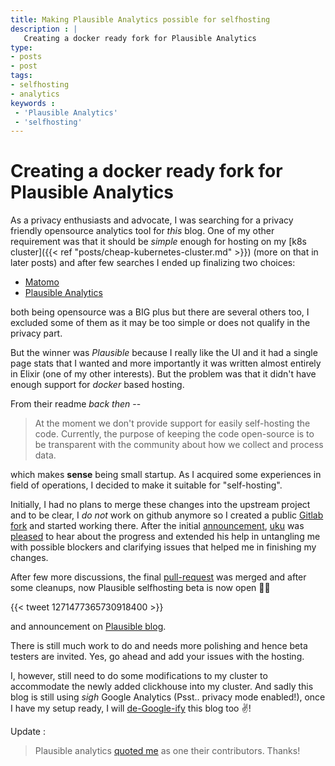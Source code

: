 ```yaml
---
title: Making Plausible Analytics possible for selfhosting
description : |
   Creating a docker ready fork for Plausible Analytics
type:
- posts
- post
tags: 
- selfhosting
- analytics
keywords :  
 - 'Plausible Analytics'
 - 'selfhosting'
---
```

Creating a docker ready fork for Plausible Analytics
=====================

As a privacy enthusiasts and advocate, I was searching for a privacy friendly opensource analytics tool for _this_ blog. One of my other requirement was that it should be _simple_ enough for hosting on my [k8s cluster]({{< ref "posts/cheap-kubernetes-cluster.md" >}}) (more on that in later posts) and after few searches I ended up finalizing two choices:

- [Matomo](https://matomo.org/)
- [Plausible Analytics](plausible.io/)

both being opensource was a BIG plus but there are several others too, I excluded some of them as it may be too simple or does not qualify in the privacy part.

But the winner was _Plausible_ because I really like the UI and it had a single page stats that I wanted and more importantly it was written almost entirely in Elixir (one of my other interests). But the problem was that it didn't have enough support for _docker_ based hosting.

From their readme _back then_ --

>At the moment we don't provide support for easily self-hosting the code. Currently, the purpose of keeping the code open-source is to be transparent with the community about how we collect and process data.

which makes **sense** being small startup. As I acquired some experiences in field of operations, I decided to make it suitable for "self-hosting".

Initially, I had no plans to merge these changes into the upstream project and to be clear, I *do not* work on github anymore so I created a public [Gitlab fork](https://gitlab.com/tckb-public/plausible) and started working there. After the initial [announcement](https://github.com/plausible/analytics/pull/53#issuecomment-623600917), [uku](https://twitter.com/ukutaht) was [pleased](https://github.com/plausible/analytics/issues/26#issuecomment-627298735) to hear about the progress and extended his help in untangling me with possible blockers and clarifying issues that helped me in finishing my changes.

After few more discussions, the final [pull-request](https://github.com/plausible/analytics/pull/64) was merged and after some cleanups, now Plausible selfhosting beta is now open 🎉🥳

{{< tweet 1271477365730918400 >}}

and announcement on [Plausible blog](https://plausible.io/blog/self-hosted-web-analytics-beta).

There is still much work to do and needs more polishing and hence beta testers are invited. Yes, go ahead and add your issues with the hosting.

I, however, still need to do some modifications to my cluster to accommodate the newly added clickhouse into my cluster. And sadly this blog is still using  *sigh* Google Analytics (Psst.. privacy mode enabled!), once I have my setup ready, I will [de-Google-ify](https://dev.to/markosaric/how-to-de-google-ify-your-website-4bfc) this blog too ✌️!

Update :
> Plausible analytics [quoted me](https://docs.plausible.io/authors#contributors) as one their contributors. Thanks!